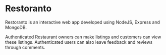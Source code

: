 # Restoranto
Restoranto is an interactive web app developed using NodeJS, Express and MongoDB. 

Authenticated Restaurant owners can make listings and customers can view these listings. Authenticated users can also leave feedback and reviews through comments.
